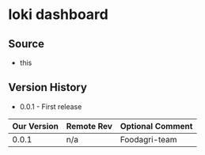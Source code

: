 # loki dashboard
## Source
  - this
## Version History

  - 0.0.1 - First release

| Our Version | Remote Rev  | Optional Comment                         |
| ----------- | ----------- | -----------------------------------------|
|       0.0.1 |        n/a  |  Foodagri-team                           |
